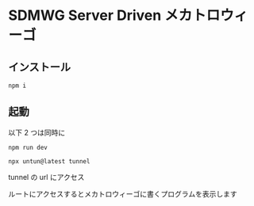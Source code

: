 # SDMWG Server Driven メカトロウィーゴ

## インストール

```
npm i
```

## 起動

以下 2 つは同時に

```
npm run dev
```

```
npx untun@latest tunnel
```

tunnel の url にアクセス

ルートにアクセスするとメカトロウィーゴに書くプログラムを表示します

